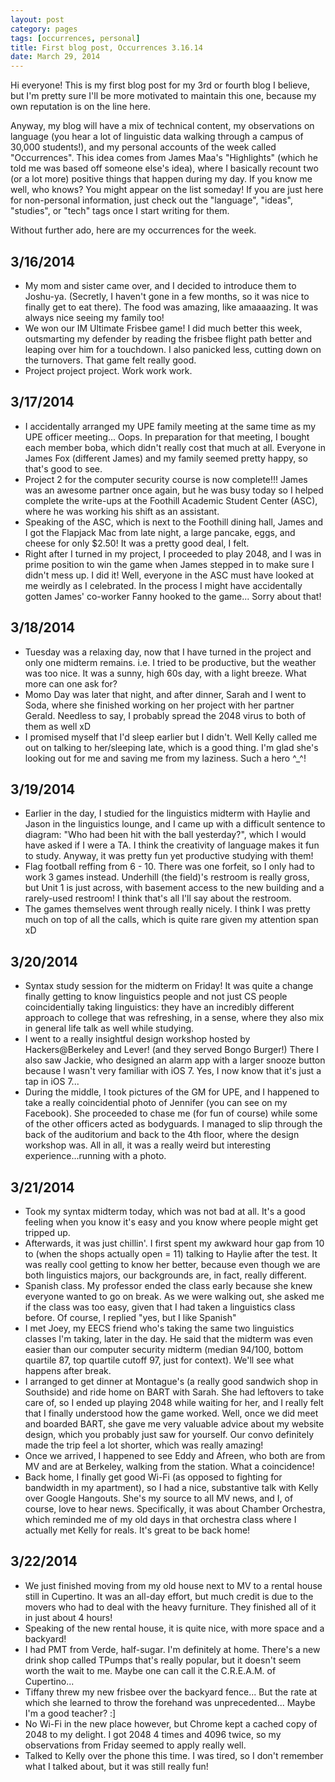 ```yaml
---
layout: post
category: pages
tags: [occurrences, personal]
title: First blog post, Occurrences 3.16.14
date: March 29, 2014
---
```


Hi everyone! This is my first blog post for my 3rd or fourth blog I believe, but I'm pretty sure I'll be more motivated to maintain this one, because my own reputation is on the line here. 

Anyway, my blog will have a mix of technical content, my observations on language (you hear a lot of linguistic data walking through a campus of 30,000 students!), and my personal accounts of the week called "Occurrences". This idea comes from James Maa's "Highlights" (which he told me was based off someone else's idea), where I basically recount two (or a lot more) positive things that happen during my day. If you know me well, who knows? You might appear on the list someday! If you are just here for non-personal information, just check out the "language", "ideas", "studies", or "tech" tags once I start writing for them.

Without further ado, here are my occurrences for the week.

3/16/2014
---------
+ My mom and sister came over, and I decided to introduce them to Joshu-ya. (Secretly, I haven't gone in a few months, so it was nice to finally get to eat there). The food was amazing, like amaaaazing. It was always nice seeing my family too!
+ We won our IM Ultimate Frisbee game! I did much better this week, outsmarting my defender by reading the frisbee flight path better and leaping over him for a touchdown. I also panicked less, cutting down on the turnovers. That game felt really good.
+ Project project project. Work work work.

3/17/2014
---------
+ I accidentally arranged my UPE family meeting at the same time as my UPE officer meeting... Oops. In preparation for that meeting, I bought each member boba, which didn't really cost that much at all. Everyone in James Fox (different James) and my family seemed pretty happy, so that's good to see.
+ Project 2 for the computer security course is now complete!!! James was an awesome partner once again, but he was busy today so I helped complete the write-ups at the Foothill Academic Student Center (ASC), where he was working his shift as an assistant.
+ Speaking of the ASC, which is next to the Foothill dining hall, James and I got the Flapjack Mac from late night, a large pancake, eggs, and cheese for only $2.50! It was a pretty good deal, I felt.
+ Right after I turned in my project, I proceeded to play 2048, and I was in prime position to win the game when James stepped in to make sure I didn't mess up. I did it! Well, everyone in the ASC must have looked at me weirdly as I celebrated. In the process I might have accidentally gotten James' co-worker Fanny hooked to the game... Sorry about that!


3/18/2014
---------
+ Tuesday was a relaxing day, now that I have turned in the project and only one midterm remains. i.e. I tried to be productive, but the weather was too nice. It was a sunny, high 60s day, with a light breeze. What more can one ask for? 
+ Momo Day was later that night, and after dinner, Sarah and I went to Soda, where she finished working on her project with her partner Gerald. Needless to say, I probably spread the 2048 virus to both of them as well xD
+ I promised myself that I'd sleep earlier but I didn't. Well Kelly called me out on talking to her/sleeping late, which is a good thing. I'm glad she's looking out for me and saving me from my laziness. Such a hero ^_^! 

3/19/2014
---------
+ Earlier in the day, I studied for the linguistics midterm with Haylie and Jason in the linguistics lounge, and I came up with a difficult sentence to diagram: "Who had been hit with the ball yesterday?", which I would have asked if I were a TA. I think the creativity of language makes it fun to study. Anyway, it was pretty fun yet productive studying with them!
+ Flag football reffing from 6 - 10. There was one forfeit, so I only had to work 3 games instead. Underhill (the field)'s restroom is really gross, but Unit 1 is just across, with basement access to the new building and a rarely-used restroom! I think that's all I'll say about the restroom.
+ The games themselves went through really nicely. I think I was pretty much on top of all the calls, which is quite rare given my attention span xD

3/20/2014
---------
+ Syntax study session for the midterm on Friday! It was quite a change finally getting to know linguistics people and not just CS people coincidentially taking linguistics: they have an incredibly different approach to college that was refreshing, in a sense, where they also mix in general life talk as well while studying.
+ I went to a really insightful design workshop hosted by Hackers@Berkeley and Lever! (and they served Bongo Burger!) There I also saw Jackie, who designed an alarm app with a larger snooze button because I wasn't very familiar with iOS 7. Yes, I now know that it's just a tap in iOS 7... 
+ During the middle, I took pictures of the GM for UPE, and I happened to take a really coincidential photo of Jennifer (you can see on my Facebook). She proceeded to chase me (for fun of course) while some of the other officers acted as bodyguards. I managed to slip through the back of the auditorium and back to the 4th floor, where the design workshop was. All in all, it was a really weird but interesting experience...running with a photo.

3/21/2014
---------
+ Took my syntax midterm today, which was not bad at all. It's a good feeling when you know it's easy and you know where people might get tripped up.  
+ Afterwards, it was just chillin'. I first spent my awkward hour gap from 10 to (when the shops actually open = 11) talking to Haylie after the test. It was really cool getting to know her better, because even though we are both linguistics majors, our backgrounds are, in fact, really different.
+ Spanish class. My professor ended the class early because she knew everyone wanted to go on break. As we were walking out, she asked me if the class was too easy, given that I had taken a linguistics class before. Of course, I replied "yes, but I like Spanish"
+ I met Joey, my EECS friend who's taking the same two linguistics classes I'm taking, later in the day. He said that the midterm was even easier than our computer security midterm (median 94/100, bottom quartile 87, top quartile cutoff 97, just for context). We'll see what happens after break.
+ I arranged to get dinner at Montague's (a really good sandwich shop in Southside) and ride home on BART with Sarah. She had leftovers to take care of, so I ended up playing 2048 while waiting for her, and I really felt that I finally understood how the game worked. Well, once we did meet and boarded BART, she gave me very valuable advice about my website design, which you probably just saw for yourself. Our convo definitely made the trip feel a lot shorter, which was really amazing! 
+ Once we arrived, I happened to see Eddy and Afreen, who both are from MV and are at Berkeley, walking from the station. What a coincidence!
+ Back home, I finally get good Wi-Fi (as opposed to fighting for bandwidth in my apartment), so I had a nice, substantive talk with Kelly over Google Hangouts. She's my source to all MV news, and I, of course, love to hear news. Specifically, it was about Chamber Orchestra, which reminded me of my old days in that orchestra class where I actually met Kelly for reals. It's great to be back home!


3/22/2014
---------
+ We just finished moving from my old house next to MV to a rental house still in Cupertino. It was an all-day effort, but much credit is due to the movers who had to deal with the heavy furniture. They finished all of it in just about 4 hours!
+ Speaking of the new rental house, it is quite nice, with more space and a backyard! 
+ I had PMT from Verde, half-sugar. I'm definitely at home. There's a new drink shop called TPumps that's really popular, but it doesn't seem worth the wait to me. Maybe one can call it the C.R.E.A.M. of Cupertino...
+ Tiffany threw my new frisbee over the backyard fence... But the rate at which she learned to throw the forehand was unprecedented... Maybe I'm a good teacher? :]
+ No Wi-Fi in the new place however, but Chrome kept a cached copy of 2048 to my delight. I got 2048 4 times and 4096 twice, so my observations from Friday seemed to apply really well. 
+ Talked to Kelly over the phone this time. I was tired, so I don't remember what I talked about, but it was still really fun!
